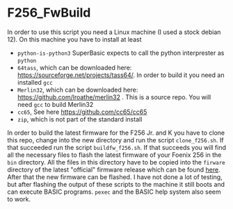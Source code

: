 # F256_FwBuild

In order to use this script you need a Linux machine (I used a stock debian 12). On this machine you have to 
install at least

- `python-is-python3` SuperBasic expects to call the python interprester as `python`
- `64tass`, which can be downloaded here: https://sourceforge.net/projects/tass64/. In order to build it you need an installed `gcc`
- `Merlin32`, which can be downloaded here: https://github.com/lroathe/merlin32 . This is a source repo. You will need `gcc` to build Merlin32
- `cc65`, See here https://github.com/cc65/cc65
- `zip`, which is not part of the standard install


In order to build the latest firmware for the F256 Jr. and K you have to clone this repo, change into the 
new directory and run the script `clone_f256.sh`. If that succeeded run the script `buildfw_f256.sh`. If
that succeeds you will find all the necessary files to flash the latest firmware of your Foenix 256 in 
the `bin` directory. All the files in this directory have to be copied into the `firware` directory of
the latest "official" firmware release which can be found 
[here](https://github.com/FoenixRetro/f256-firmware/releases/download/release-2023.5/f256_firmware_2023.5.zip).
After that the new firmware can be flashed. I have not done a lot of testing, but after flashing the output of these scripts to
the machine it still boots and can execute BASIC programs. `pexec` and the BASIC help system also seem to work.